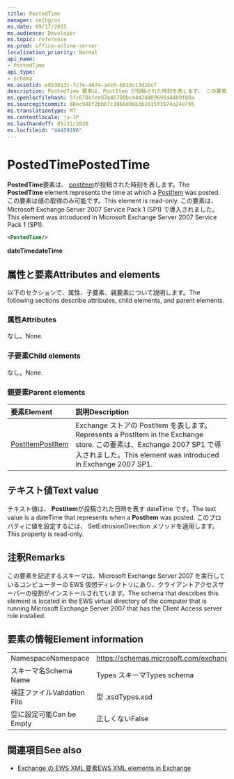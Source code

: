 ```yaml
---
title: PostedTime
manager: sethgros
ms.date: 09/17/2015
ms.audience: Developer
ms.topic: reference
ms.prod: office-online-server
localization_priority: Normal
api_name:
- PostedTime
api_type:
- schema
ms.assetid: e8b3813c-fc7e-4674-a4c6-6818c13d2bcf
description: PostedTime 要素は、PostItem が投稿された時刻を表します。 この要素は値の取得のみ可能です。 この要素は、Microsoft Exchange Server 2007 Service Pack 1 (SP1) で導入されました。
ms.openlocfilehash: 5fc670bfee97a46700bc4442d489696a4489f88a
ms.sourcegitcommit: 88ec988f2bb67c1866d06b361615f3674a24e795
ms.translationtype: MT
ms.contentlocale: ja-JP
ms.lasthandoff: 05/31/2020
ms.locfileid: "44459196"
---
```

# <a name="postedtime"></a><span data-ttu-id="22c4f-105">PostedTime</span><span class="sxs-lookup"><span data-stu-id="22c4f-105">PostedTime</span></span>

<span data-ttu-id="22c4f-106">**PostedTime**要素は、 [postitem](postitem.md)が投稿された時刻を表します。</span><span class="sxs-lookup"><span data-stu-id="22c4f-106">The **PostedTime** element represents the time at which a [PostItem](postitem.md) was posted.</span></span> <span data-ttu-id="22c4f-107">この要素は値の取得のみ可能です。</span><span class="sxs-lookup"><span data-stu-id="22c4f-107">This element is read-only.</span></span> <span data-ttu-id="22c4f-108">この要素は、Microsoft Exchange Server 2007 Service Pack 1 (SP1) で導入されました。</span><span class="sxs-lookup"><span data-stu-id="22c4f-108">This element was introduced in Microsoft Exchange Server 2007 Service Pack 1 (SP1).</span></span> 
  
```xml
<PostedTime/>
```

 <span data-ttu-id="22c4f-109">**dateTime**</span><span class="sxs-lookup"><span data-stu-id="22c4f-109">**dateTime**</span></span>
## <a name="attributes-and-elements"></a><span data-ttu-id="22c4f-110">属性と要素</span><span class="sxs-lookup"><span data-stu-id="22c4f-110">Attributes and elements</span></span>

<span data-ttu-id="22c4f-111">以下のセクションで、属性、子要素、親要素について説明します。</span><span class="sxs-lookup"><span data-stu-id="22c4f-111">The following sections describe attributes, child elements, and parent elements.</span></span>
  
### <a name="attributes"></a><span data-ttu-id="22c4f-112">属性</span><span class="sxs-lookup"><span data-stu-id="22c4f-112">Attributes</span></span>

<span data-ttu-id="22c4f-113">なし。</span><span class="sxs-lookup"><span data-stu-id="22c4f-113">None.</span></span>
  
### <a name="child-elements"></a><span data-ttu-id="22c4f-114">子要素</span><span class="sxs-lookup"><span data-stu-id="22c4f-114">Child elements</span></span>

<span data-ttu-id="22c4f-115">なし。</span><span class="sxs-lookup"><span data-stu-id="22c4f-115">None.</span></span>
  
### <a name="parent-elements"></a><span data-ttu-id="22c4f-116">親要素</span><span class="sxs-lookup"><span data-stu-id="22c4f-116">Parent elements</span></span>

|<span data-ttu-id="22c4f-117">**要素**</span><span class="sxs-lookup"><span data-stu-id="22c4f-117">**Element**</span></span>|<span data-ttu-id="22c4f-118">**説明**</span><span class="sxs-lookup"><span data-stu-id="22c4f-118">**Description**</span></span>|
|:-----|:-----|
|[<span data-ttu-id="22c4f-119">PostItem</span><span class="sxs-lookup"><span data-stu-id="22c4f-119">PostItem</span></span>](postitem.md) <br/> |<span data-ttu-id="22c4f-120">Exchange ストアの PostItem を表します。</span><span class="sxs-lookup"><span data-stu-id="22c4f-120">Represents a PostItem in the Exchange store.</span></span> <span data-ttu-id="22c4f-121">この要素は、Exchange 2007 SP1 で導入されました。</span><span class="sxs-lookup"><span data-stu-id="22c4f-121">This element was introduced in Exchange 2007 SP1.</span></span>  <br/> |
   
## <a name="text-value"></a><span data-ttu-id="22c4f-122">テキスト値</span><span class="sxs-lookup"><span data-stu-id="22c4f-122">Text value</span></span>

<span data-ttu-id="22c4f-123">テキスト値は、 **Postitem**が投稿された日時を表す dateTime です。</span><span class="sxs-lookup"><span data-stu-id="22c4f-123">The text value is a dateTime that represents when a **PostItem** was posted.</span></span> <span data-ttu-id="22c4f-124">このプロパティに値を設定するには、 SetExtrusionDirection メソッドを適用します。</span><span class="sxs-lookup"><span data-stu-id="22c4f-124">This property is read-only.</span></span> 
  
## <a name="remarks"></a><span data-ttu-id="22c4f-125">注釈</span><span class="sxs-lookup"><span data-stu-id="22c4f-125">Remarks</span></span>

<span data-ttu-id="22c4f-126">この要素を記述するスキーマは、Microsoft Exchange Server 2007 を実行しているコンピューターの EWS 仮想ディレクトリにあり、クライアントアクセスサーバーの役割がインストールされています。</span><span class="sxs-lookup"><span data-stu-id="22c4f-126">The schema that describes this element is located in the EWS virtual directory of the computer that is running Microsoft Exchange Server 2007 that has the Client Access server role installed.</span></span>
  
## <a name="element-information"></a><span data-ttu-id="22c4f-127">要素の情報</span><span class="sxs-lookup"><span data-stu-id="22c4f-127">Element information</span></span>

|||
|:-----|:-----|
|<span data-ttu-id="22c4f-128">Namespace</span><span class="sxs-lookup"><span data-stu-id="22c4f-128">Namespace</span></span>  <br/> |https://schemas.microsoft.com/exchange/services/2006/types  <br/> |
|<span data-ttu-id="22c4f-129">スキーマ名</span><span class="sxs-lookup"><span data-stu-id="22c4f-129">Schema Name</span></span>  <br/> |<span data-ttu-id="22c4f-130">Types スキーマ</span><span class="sxs-lookup"><span data-stu-id="22c4f-130">Types schema</span></span>  <br/> |
|<span data-ttu-id="22c4f-131">検証ファイル</span><span class="sxs-lookup"><span data-stu-id="22c4f-131">Validation File</span></span>  <br/> |<span data-ttu-id="22c4f-132">型 .xsd</span><span class="sxs-lookup"><span data-stu-id="22c4f-132">Types.xsd</span></span>  <br/> |
|<span data-ttu-id="22c4f-133">空に設定可能</span><span class="sxs-lookup"><span data-stu-id="22c4f-133">Can be Empty</span></span>  <br/> |<span data-ttu-id="22c4f-134">正しくない</span><span class="sxs-lookup"><span data-stu-id="22c4f-134">False</span></span>  <br/> |
   
## <a name="see-also"></a><span data-ttu-id="22c4f-135">関連項目</span><span class="sxs-lookup"><span data-stu-id="22c4f-135">See also</span></span>



- [<span data-ttu-id="22c4f-136">Exchange の EWS XML 要素</span><span class="sxs-lookup"><span data-stu-id="22c4f-136">EWS XML elements in Exchange</span></span>](ews-xml-elements-in-exchange.md)

